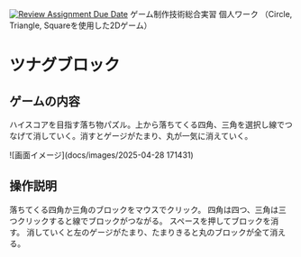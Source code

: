 [![Review Assignment Due Date](https://classroom.github.com/assets/deadline-readme-button-22041afd0340ce965d47ae6ef1cefeee28c7c493a6346c4f15d667ab976d596c.svg)](https://classroom.github.com/a/l0taWXbI)
ゲーム制作技術総合実習 個人ワーク
（Circle, Triangle, Squareを使用した2Dゲーム）

# ツナグブロック　

## ゲームの内容
ハイスコアを目指す落ち物パズル。上から落ちてくる四角、三角を選択し線でつなげて消していく。消すとゲージがたまり、丸が一気に消えていく。

![画面イメージ](docs/images/2025-04-28 171431)

## 操作説明
落ちてくる四角か三角のブロックをマウスでクリック。
四角は四つ、三角は三つクリックすると線でブロックがつながる。
スペースを押してブロックを消す。
消していくと左のゲージがたまり、たまりきると丸のブロックが全て消える。

